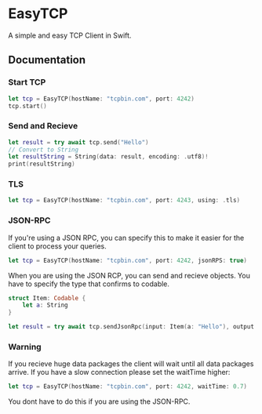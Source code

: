 # EasyTCP

A simple and easy TCP Client in Swift.

## Documentation

### Start TCP

```swift
let tcp = EasyTCP(hostName: "tcpbin.com", port: 4242)
tcp.start()
```

### Send and Recieve

```swift
let result = try await tcp.send("Hello")
// Convert to String
let resultString = String(data: result, encoding: .utf8)!
print(resultString)
```

### TLS

```swift
let tcp = EasyTCP(hostName: "tcpbin.com", port: 4243, using: .tls)
```

### JSON-RPC

If you're using a JSON RPC, you can specify this to make it easier for the client to process your queries.

```swift
let tcp = EasyTCP(hostName: "tcpbin.com", port: 4242, jsonRPS: true)
```

When you are using the JSON RCP, you can send and recieve objects. You have to specify the type that confirms to codable.

```swift
struct Item: Codable {
    let a: String
}

let result = try await tcp.sendJsonRpc(input: Item(a: "Hello"), output: Item.self)
```

### Warning

If you recieve huge data packages the client will wait until all data packages arrive. If you have a slow connection please set the waitTime higher:

```swift
let tcp = EasyTCP(hostName: "tcpbin.com", port: 4242, waitTime: 0.7)
```

You dont have to do this if you are using the JSON-RPC.

